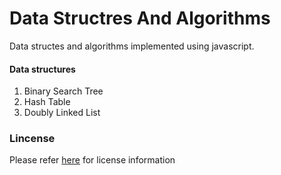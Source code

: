 # Data Structres And Algorithms
Data structes and algorithms implemented using javascript.


#### Data structures
1. Binary Search Tree
2. Hash Table
3. Doubly Linked List



### Lincense
Please refer [here](LICENSE) for license information
